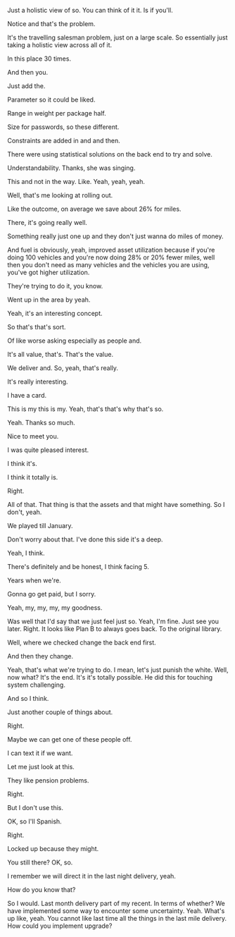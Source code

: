 Just a holistic view of so. You can think of it it. Is if you'll. 

Notice and that's the problem. 

It's the travelling salesman problem, just on a large scale. So essentially just taking a holistic view across all of it. 

In this place 30 times. 

And then you. 

Just add the. 

Parameter so it could be liked. 

Range in weight per package half. 

Size for passwords, so these different. 

Constraints are added in and and then. 

There were using statistical solutions on the back end to try and solve. 

Understandability. Thanks, she was singing. 

This and not in the way. Like. Yeah, yeah, yeah. 

Well, that's me looking at rolling out. 

Like the outcome, on average we save about 26% for miles. 

There, it's going really well. 

Something really just one up and they don't just wanna do miles of money. 

And fuel is obviously, yeah, improved asset utilization because if you're doing 100 vehicles and you're now doing 28% or 20% fewer miles, well then you don't need as many vehicles and the vehicles you are using, you've got higher utilization. 

They're trying to do it, you know. 

Went up in the area by yeah. 

Yeah, it's an interesting concept. 

So that's that's sort. 

Of like worse asking especially as people and. 

It's all value, that's. That's the value. 

We deliver and. So, yeah, that's really. 

It's really interesting. 

I have a card. 

This is my this is my. Yeah, that's that's why that's so. 

Yeah. Thanks so much. 

Nice to meet you. 

I was quite pleased interest. 

I think it's. 

I think it totally is. 

Right. 

All of that. That thing is that the assets and that might have something. So I don't, yeah. 

We played till January. 

Don't worry about that. I've done this side it's a deep. 

Yeah, I think. 

There's definitely and be honest, I think facing 5. 

Years when we're. 

Gonna go get paid, but I sorry. 

Yeah, my, my, my, my goodness. 

Was well that I'd say that we just feel just so. Yeah, I'm fine. Just see you later. Right. It looks like Plan B to always goes back. To the original library. 

Well, where we checked change the back end first. 

And then they change. 

Yeah, that's what we're trying to do. I mean, let's just punish the white. Well, now what? It's the end. It's it's totally possible. He did this for touching system challenging. 

And so I think. 

Just another couple of things about. 

Right. 

Maybe we can get one of these people off. 

I can text it if we want. 

Let me just look at this. 

They like pension problems. 

Right. 

But I don't use this. 

OK, so I'll Spanish. 

Right. 

Locked up because they might. 

You still there? OK, so. 

I remember we will direct it in the last night delivery, yeah. 

How do you know that? 

So I would. Last month delivery part of my recent. In terms of whether? We have implemented some way to encounter some uncertainty. Yeah. What's up like, yeah. You cannot like last time all the things in the last mile delivery. How could you implement upgrade?